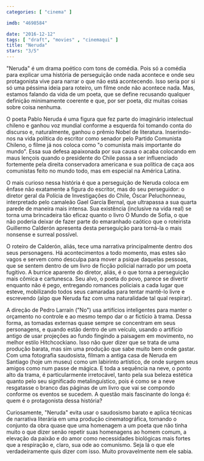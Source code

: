 ```yaml
---
categories: [ "cinema" ]

imdb: "4698584"

date: "2016-12-12"
tags: [ "draft", "movies" , "cinemaqui" ]
title: "Neruda"
stars: "3/5"
---
```

"Neruda" é um drama poético com tons de comédia. Pois só a comédia para explicar uma história de perseguição onde nada acontece e onde seu protagonista vive para narrar o que não está acontecendo. Isso seria por si só uma péssima ideia para roteiro, um filme onde não acontece nada. Mas, estamos falando da vida de um poeta, que se define recusando qualquer definição minimamente coerente e que, por ser poeta, diz muitas coisas sobre coisa nenhuma.

O poeta Pablo Neruda é uma figura que fez parte do imaginário intelectual chileno e ganhou voz mundial conforme a esquerda foi tomando conta do discurso e, naturalmente, ganhou o prêmio Nobel de literatura. Inserindo-nos na vida política do escritor como senador pelo Partido Comunista Chileno, o filme já nos coloca como "o comunista mais importante do mundo". Essa sua defesa apaixonada por sua causa o acaba colocando em maus lençois quando o presidente do Chile passa a ser influenciado fortemente pela direita conservadora americana e sua política de caça aos comunistas feito no mundo todo, mas em especial na América Latina.

O mais curioso nessa história é que a perseguição de Neruda coloca em ênfase não exatamente a figura do escritor, mas do seu perseguidor: o diretor geral da Polícia de Investigações do Chile, Óscar Peluchonneau, interpretado pelo camaleão Gael García Bernal, que ultrapassa a sua quarta parede de maneira mais intensa. Sua existência (inclusive na vida real) se torna uma brincadeira tão eficaz quanto o livro O Mundo de Sofia, o que não poderia deixar de fazer parte do emaranhado caótico que o roteirista Guillermo Calderón apresenta desta perseguição para torná-la o mais nonsense e surreal possível.

O roteiro de Calderón, aliás, tece uma narrativa principalmente dentro dos seus personagens. Há acontecimentos a todo momento, mas estes são vagos e servem como desculpa para mover a psique daquelas pessoas, que se sentem dentro de um livro de ficção policial narrado por um poeta fugitivo. A burrice aparente do diretor, aliás, é o que torna a perseguição mais cômica e cartunesca. Seu alvo, o poeta do povo, parece se divertir enquanto não é pego, entregando romances policiais a cada lugar que esteve, mobilizando todos seus camaradas para tentar mantê-lo livre e escrevendo (algo que Neruda faz com uma naturalidade tal qual respirar).

A direção de Pedro Larraín ("No") usa artifícios inteligentes para manter o orçamento no controle e ao mesmo tempo dar o ar fictício à trama. Dessa forma, as tomadas externas quase sempre se concentram em seus personagens, e quando estão dentro de um veículo, usando o artifício antigo de usar projeções ao fundo fingindo a paisagem em movimento, no melhor estilo Hitchcockiano. Isso não quer dizer que se trata de uma produção barata, mas sim uma produção que sabe muito bem onde gastar. Com uma fotografia saudosista, filmam a antiga casa de Neruda em Santiago (hoje um museu) como um labirinto artístico, de onde surgem seus amigos como num passe de mágica. E toda a sequência na neve, o ponto alto da trama, é particularmente irretocável, tanto pela sua beleza estética quanto pelo seu significado metalinguístico, pois é como se a neve resgatasse o branco das páginas de um livro que vai se compondo conforme os eventos se sucedem. A questão mais fascinante do longa é: quem é o protagonista dessa história?

Curiosamente, "Neruda" evita usar o saudosismo barato e aplica técnicas de narrativa literária em uma produção cinematográfica, tornando o conjunto da obra quase que uma homenagem a um poeta que não tinha muito o que dizer senão repetir suas homenagens ao homem comum, a elevação da paixão e do amor como necessidades biológicas mais fortes que a respiração e, claro, sua ode ao comunismo. Seja lá o que ele verdadeiramente quis dizer com isso. Muito provavelmente nem ele sabia.
